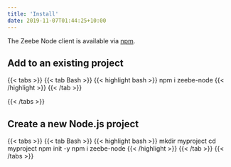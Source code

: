 ```yaml
---
title: 'Install'
date: 2019-11-07T01:44:25+10:00
---
```


The Zeebe Node client is available via [npm](https://www.npmjs.com/package/zeebe-node).

## Add to an existing project

{{< tabs >}}
{{< tab Bash >}}
{{< highlight bash >}}
npm i zeebe-node
{{< /highlight >}}
{{< /tab >}}

{{< /tabs >}}

## Create a new Node.js project

{{< tabs >}}
{{< tab Bash >}}
{{< highlight bash >}}
mkdir myproject
cd myproject
npm init -y
npm i zeebe-node
{{< /highlight >}}
{{< /tab >}}
{{< /tabs >}}
